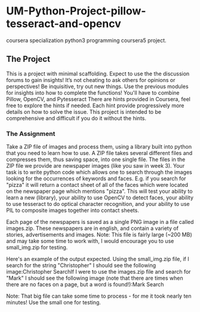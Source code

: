 # UM-Python-Project-pillow-tesseract-and-opencv
coursera specialization python3 programming coursera5 project.

## The Project
This is a project with minimal scaffolding. Expect to use the the discussion forums to gain insights! It’s not cheating to ask others for opinions or perspectives!
Be inquisitive, try out new things.
Use the previous modules for insights into how to complete the functions! You'll have to combine Pillow, OpenCV, and Pytesseract
There are hints provided in Coursera, feel free to explore the hints if needed. Each hint provide progressively more details on how to solve the issue. This project is intended to be comprehensive and difficult if you do it without the hints.

### The Assignment
Take a ZIP file of images and process them, using a library built into python that you need to learn how to use. A ZIP file takes several different files and compresses them, thus saving space, into one single file. The files in the ZIP file we provide are newspaper images (like you saw in week 3). Your task is to write python code which allows one to search through the images looking for the occurrences of keywords and faces. E.g. if you search for "pizza" it will return a contact sheet of all of the faces which were located on the newspaper page which mentions "pizza". This will test your ability to learn a new (library), your ability to use OpenCV to detect faces, your ability to use tesseract to do optical character recognition, and your ability to use PIL to composite images together into contact sheets.

Each page of the newspapers is saved as a single PNG image in a file called images.zip. These newspapers are in english, and contain a variety of stories, advertisements and images. Note: This file is fairly large (~200 MB) and may take some time to work with, I would encourage you to use small_img.zip for testing.

Here's an example of the output expected. Using the small_img.zip file, if I search for the string "Christopher" I should see the following image:Christopher SearchIf I were to use the images.zip file and search for "Mark" I should see the following image (note that there are times when there are no faces on a page, but a word is found!):Mark Search

Note: That big file can take some time to process - for me it took nearly ten minutes! Use the small one for testing.

